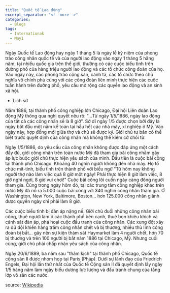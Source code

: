 ```yaml
---
title: "Quốc tế Lao động"
excerpt_separator: "<!--more-->"
categories:
  - Blogs
tags:
  - Internationak
  - May1
---
```

Ngày Quốc tế Lao động hay ngày 1 tháng 5 là ngày lễ kỷ niệm của phong trào công nhân quốc tế và của người lao động vào ngày 1 tháng 5 hằng năm, tại nhiều quốc gia trên thế giới, thường có các cuộc biểu tình trên đường phố của hàng triệu người lao động và các tổ chức công đoàn của họ. Vào ngày này, các phong trào cộng sản, cánh tả, các tổ chức theo chủ nghĩa vô chính phủ cùng với các công đoàn liên minh thực hiện các cuộc tuần hành trên đường phố, yêu cầu mở rộng các quyền lao động và an sinh xã hội.

- Lịch sử

Năm 1886, tại thành phố công nghiệp lớn Chicago, Đại hội Liên đoàn Lao động Mỹ thông qua nghị quyết nêu rõ: "...Từ ngày 1/5/1886, ngày lao động của tất cả các công nhân sẽ là 8 giờ". Sở dĩ ngày 1/5 được chọn bởi đây là ngày bắt đầu một năm kế toán tại hầu hết các nhà máy, xí nghiệp ở Mỹ. Vào ngày này, hợp đồng mới giữa thợ và chủ sẽ được ký. Giới chủ tư bản có thể biết trước quyết định của công nhân mà không thể kiếm cớ chối từ.

Ngày 1/5/1886, do yêu cầu của công nhân không được đáp ứng một cách đầy đủ, giới công nhân trên toàn nước Mỹ đã tham gia bãi công nhằm gây áp lực buộc giới chủ thực hiện yêu sách của mình. Đầu tiên là cuộc bãi công tại thành phố Chicago. Khoảng 40 nghìn người không đến nhà máy. Họ tổ chức mít-tinh, biểu tình trên thành phố với biểu ngữ "Từ hôm nay không người thợ nào làm việc quá 8 giờ một ngày! Phải thực hiện 8 giờ làm việc, 8 giờ nghỉ ngơi, 8 giờ vui chơi!" Cuộc bãi công lôi cuốn ngày càng đông người tham gia. Cũng trong ngày hôm đó, tại các trung tâm công nghiệp khác trên nước Mỹ đã nổ ra 5.000 cuộc bãi công với 340 nghìn công nhân tham gia. Ở Washington, New York, Baltimore, Boston... hơn 125.000 công nhân giành được quyền ngày chỉ phải làm 8 giờ.

Các cuộc biểu tình bị đàn áp nặng nề. Giới chủ đuổi những công nhân bãi công, thuê người làm ở các thành phố bên cạnh, thuê bọn khiêu khích và cảnh sát đàn áp, phá hoại cuộc đấu tranh của công nhân. Các xung đột xảy ra dữ dội khiến hàng trăm công nhân chết và bị thương, nhiều thủ lĩnh công đoàn bị bắt... gây nên sự kiện thảm sát Haymarket làm 4 người chết, hơn 70 bị thương và trên 100 người bị bắt năm 1886 tại Chicago, Mỹ. Nhưng cuối cùng, giới chủ phải chấp nhận yêu sách của công nhân.

Ngày 20/6/1889, ba năm sau "thảm kịch" tại thành phố Chicago, Quốc tế cộng sản II được nhóm họp tại Paris (Pháp). Dưới sự lãnh đạo của Friedrich Engels, Đại hội lần thứ nhất của Quốc tế Cộng sản II đã quyết định lấy ngày 1/5 hàng năm làm ngày biểu dương lực lượng và đấu tranh chung của tầng lớp vô sản các nước.

source: [Wikipedia](https://vi.wikipedia.org/wiki/Ng%C3%A0y_Qu%E1%BB%91c_t%E1%BA%BF_Lao_%C4%91%E1%BB%99ng)
